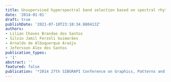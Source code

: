 ```yaml
---
title: Unsupervised hyperspectral band selection based on spectral rhythm analysis
date: '2014-01-01'
draft: true
publishDate: '2021-07-10T23:10:34.880413Z'
authors:
- Lilian Chaves Brandao dos Santos
- Silvio Jamil Ferzoli Guimarães
- Arnaldo de Albuquerque Araújo
- Jefersson Alex dos Santos
publication_types:
- '1'
abstract: ''
featured: false
publication: '*2014 27th SIBGRAPI Conference on Graphics, Patterns and Images*'
---
```


